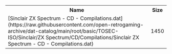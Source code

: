 <table>
<tr><th>Name</th><th>Size</th></tr>
<tr><td>[Sinclair ZX Spectrum - CD - Compilations.dat](https://raw.githubusercontent.com/open-retrogaming-archive/dat-catalog/main/root/basic/TOSEC-ISO/Sinclair/ZX Spectrum/CD/Compilations/Sinclair ZX Spectrum - CD - Compilations.dat)</td><td>1450</td></tr>
</table>
